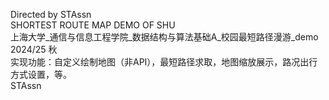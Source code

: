 Directed by STAssn             
SHORTEST ROUTE MAP DEMO OF SHU              
上海大学_通信与信息工程学院_数据结构与算法基础A_校园最短路径漫游_demo             
2024/25 秋                
实现功能：自定义绘制地图（非API），最短路径求取，地图缩放展示，路况出行方式设置，等。           
STAssn
